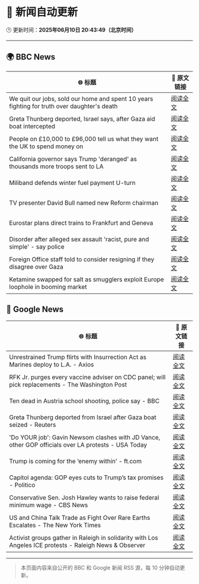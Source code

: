 # 🧠 新闻自动更新

🕒 更新时间：**2025年06月10日 20:43:49（北京时间）**

---

## 🌍 BBC News

| 🌐 标题 | 🔗 原文链接 |
|--------|-------------|
| We quit our jobs, sold our home and spent 10 years fighting for truth over daughter's death | [阅读全文](https://www.bbc.com/news/articles/cdxn5d4dzrwo) |
| Greta Thunberg deported, Israel says, after Gaza aid boat intercepted | [阅读全文](https://www.bbc.com/news/articles/c5y264x3nnno) |
| People on £10,000 to £96,000 tell us what they want the UK to spend money on | [阅读全文](https://www.bbc.com/news/articles/c1de612exp4o) |
| California governor says Trump 'deranged' as thousands more troops sent to LA | [阅读全文](https://www.bbc.com/news/articles/cyvmz3egr7do) |
| Miliband defends winter fuel payment U-turn | [阅读全文](https://www.bbc.com/news/articles/c79e0qq3r31o) |
| TV presenter David Bull named new Reform chairman | [阅读全文](https://www.bbc.com/news/articles/c3v54d60y6vo) |
| Eurostar plans direct trains to Frankfurt and Geneva | [阅读全文](https://www.bbc.com/news/articles/cded0zypxl7o) |
| Disorder after alleged sex assault 'racist, pure and simple' - say police | [阅读全文](https://www.bbc.com/news/articles/ckg4v04p008o) |
| Foreign Office staff told to consider resigning if they disagree over Gaza | [阅读全文](https://www.bbc.com/news/articles/cy8nzx1475ro) |
| Ketamine swapped for salt as smugglers exploit Europe loophole in booming market | [阅读全文](https://www.bbc.com/news/articles/c201jjgkvjlo) |

## 📰 Google News

| 🌐 标题 | 🔗 原文链接 |
|--------|-------------|
| Unrestrained Trump flirts with Insurrection Act as Marines deploy to L.A. - Axios | [阅读全文](https://news.google.com/rss/articles/CBMiggFBVV95cUxQMWJJTmJJN3UtVEFuUEhod3Y0WExUWTVjXzRaZ29kOGkydHhpQTlHRnV5QjJ3N1NEMloxc01hSkE5enVUaXIyN2N6ZjlvMG9rcEpFM1c3NmVZNFJQUlhSR0t0TDY2NkFLbmJvQ3hSVEd0MTJaU29YN1lnNUp2bjVucWlB?oc=5) |
| RFK Jr. purges every vaccine adviser on CDC panel; will pick replacements - The Washington Post | [阅读全文](https://news.google.com/rss/articles/CBMilgFBVV95cUxPd2tOSUIxeV85djg5YURaeFNRdXBZQjYtc2NMeWpaQmpwcE11Rk9MNktqbGszanRya1Q5TXBPX0lvUVBjV28taWNuVE92UmM2OW5iWnlhZ3RidWlmbnp6bnJoa0Vhb0Q1eWNhSkN1ZHlpdHNVVmJkZVp5VHR6UFYtbkZISTNNWlp4Q29mYU9ybUhyLWZYR0E?oc=5) |
| Ten dead in Austria school shooting, police say - BBC | [阅读全文](https://news.google.com/rss/articles/CBMiWkFVX3lxTE5YMkx5WTAtVFFfQW1CTklfNTc3ODlmRGFfWTFic0QtTFgwZkxXQ3BwLXgtWWFnNW9VTlhXTHdpZjZTYzlGWEsxdmlseUtjUno2Sy1XamtwSlVTUdIBX0FVX3lxTE5GLUhHMmpZNXNTeEZlNHRwMVpaSEhsajFwX0lVTUJMZXdxT2FZSzlQV1pwR1VjSnhhcXMxMmx1dndNZnJaZGpCbTByNW9qUUNJZFIyYWNjQUFPMzNVWHNB?oc=5) |
| Greta Thunberg deported from Israel after Gaza boat seized - Reuters | [阅读全文](https://news.google.com/rss/articles/CBMisAFBVV95cUxQV0loT2hNeFVOMGpTOTdoRjdDaVQ4TkEtNFVaRzdSYWhaaGg2dWEwTFNzckdtcnN1Y0NqVHdJTXpPTEo2SDNfNmNnaTJZRTJuYnNvV3hPRG8wY1VZUm9jXzVJWnZEcFAzNHMtaFBXWWU5N19KT3l2ZzNtamtoRU02ZlVkUDkxYWFvVkFPSzI4ZzZCNE1hOE10N2NlbEh6NHlXWTZPUlRzMklPZEktVkRHcg?oc=5) |
| 'Do YOUR job': Gavin Newsom clashes with JD Vance, other GOP officials over LA protests - USA Today | [阅读全文](https://news.google.com/rss/articles/CBMiqwFBVV95cUxQSExXckVFTjU2cTFKNjc2VlhnNWZhRjRsaW9KR24yMlJUMmswYjdrUS04YU5VdkFOVzh6em1EWWozeDRZS2NVMEFJbzVFb3FnYTBKV1lHdkplTXo3bzZkOUYySUgyRTVJeWdSVVhHM0k5blJRbU9iUncyVjJMOHpKZ2VtZGtjQmdkbTNpZnVqdXdOdlBvWnQwcUY3Si1xWXlFc3RzN3RRX3NCa0U?oc=5) |
| Trump is coming for the ‘enemy within’ - ft.com | [阅读全文](https://news.google.com/rss/articles/CBMicEFVX3lxTFAzMzFteURwWjdOa3h2WFlzOXRnYlVRRzlMMFdvNnJzZWlLeG9GRFNYMUxLZDRiNGZJakhiNFlFdDBTWGlfc01DbEN3Uk1RVkZQYk5TcHlWRVFLVk43QmxjR0NHSzhKeVFGX3V2OGNGQmw?oc=5) |
| Capitol agenda: GOP eyes cuts to Trump’s tax promises - Politico | [阅读全文](https://news.google.com/rss/articles/CBMiswFBVV95cUxQaHVxRVp4WklkNmc0djN1S2hMM1hGWlMzX3FrQmZNNWpxNFJHSWhHVWxJT0xEOVRQVktoZGRTbXYtOGNxbTVheHRCdDVTaFJnX3JGLVBOaGNxSzdXb1JnVUdpSTR6MHRVX3MwcU5hS0d2Q19IeVlQT0VUNThISGZnUTVyN1Z3R1RYQzNqRk4zVjltVzhRSEkwVW0xVTVCRjE4VFQyaHdIb3N0YjVjQVgwdW1lRQ?oc=5) |
| Conservative Sen. Josh Hawley wants to raise federal minimum wage - CBS News | [阅读全文](https://news.google.com/rss/articles/CBMid0FVX3lxTE1CTlRlU0owYVhpcWptMTJWOGZUTmhaWnZTT0VEeFJYNnhQUDViQ3BwTk5NZElycVRQT21iR3FYVGhHZ1JybVMzRkhVQzhKc3NwRWktMXZoYWFjbG9KYkpqWEMxc2d4MDg2OHUtLWN3RFdJWWlBc2dZ0gF8QVVfeXFMT3pyS01SeEZHUkRBRGMtT2pFbjdXNjJlNzd3ZWt4ZEVDdzExTnRFVlBKRHhWNW1EWVNkWUFrZm1WY1M5SldiR1lKZjVKelVCWEpScmxGLUZkM1FUak1TcjJPY1NaeFdtYU5OekV3RktSLWhneFVlMGh4cTIzdw?oc=5) |
| US and China Talk Trade as Fight Over Rare Earths Escalates - The New York Times | [阅读全文](https://news.google.com/rss/articles/CBMigwFBVV95cUxNaXpFX2FwNm9SczZrQnRmNkYwSHRPaElyYWtUclZHeHdzb3BfU1VIb1YzbEljdm42QmgyVUE5VXBMQTdQbXdwX3VDY21jaGZ2UnRaMGl4NDc3UzRoeEhyaXpVa2I0U2VmclBoWVVEMzZUN0drcTg1enpndjNmVTVUNTdtYw?oc=5) |
| Activist groups gather in Raleigh in solidarity with Los Angeles ICE protests - Raleigh News & Observer | [阅读全文](https://news.google.com/rss/articles/CBMigAFBVV95cUxObDJZWjRnb2Mwd0JjdFh0SDJUdDJkZm1fdkxzelg3YmI2dExpTS1DZjBHR1dsM0pTa3JmOGpCSEF6THpsd3VDbmpJUVlDSXVYZmRxSjZkc0kzOFpwd0syWlVCeUpyeUtFeWxfUkNiUnZBbkMzUFZKXzdUbGlXaWJjQtIBgAFBVV95cUxQYjJLNm5kMk5UOVRTM1BPcF9vM25CT1kyS0Z3a2ZHWXJTTjhRNTBlVDVMV0ZEdFFBY3RWLUlycDJLaUZjLWZGTEQ5TEYzYkV2ZmZGWFRXTW9CV0dTNnozZDdQeV9PYXVuclZnbzBUWXEwZGNzUXBIaU9IaVhtUHMtTg?oc=5) |

---
> 本页面内容来自公开的 BBC 和 Google 新闻 RSS 源，每 10 分钟自动更新。